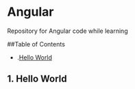 # Angular
Repository for Angular code while learning

##Table of Contents
- .[Hello World](#hello-world)

## 1. Hello World

